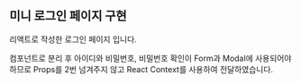 미니 로그인 페이지 구현
-------------
리액트로 작성한 로그인 페이지 입니다.

컴포넌트로 분리 후
아이디와 비밀번호, 비밀번호 확인이 Form과 Modal에 
사용되어야 하므로 Props를 2번 넘겨주지 않고 
React Context를 사용하여 전달하였습니다.
